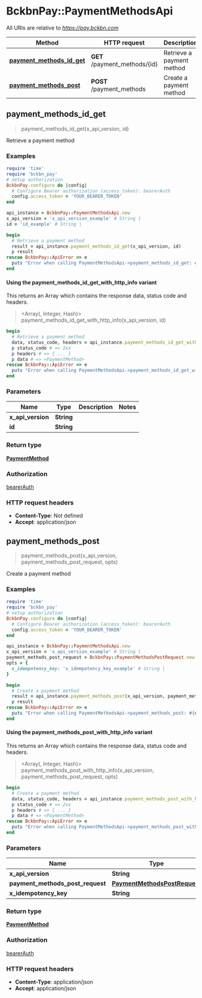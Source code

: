 # BckbnPay::PaymentMethodsApi

All URIs are relative to *https://pay.bckbn.com*

| Method | HTTP request | Description |
| ------ | ------------ | ----------- |
| [**payment_methods_id_get**](PaymentMethodsApi.md#payment_methods_id_get) | **GET** /payment_methods/{id} | Retrieve a payment method |
| [**payment_methods_post**](PaymentMethodsApi.md#payment_methods_post) | **POST** /payment_methods | Create a payment method |


## payment_methods_id_get

> <PaymentMethod> payment_methods_id_get(x_api_version, id)

Retrieve a payment method

### Examples

```ruby
require 'time'
require 'bckbn_pay'
# setup authorization
BckbnPay.configure do |config|
  # Configure Bearer authorization (access_token): bearerAuth
  config.access_token = 'YOUR_BEARER_TOKEN'
end

api_instance = BckbnPay::PaymentMethodsApi.new
x_api_version = 'x_api_version_example' # String | 
id = 'id_example' # String | 

begin
  # Retrieve a payment method
  result = api_instance.payment_methods_id_get(x_api_version, id)
  p result
rescue BckbnPay::ApiError => e
  puts "Error when calling PaymentMethodsApi->payment_methods_id_get: #{e}"
end
```

#### Using the payment_methods_id_get_with_http_info variant

This returns an Array which contains the response data, status code and headers.

> <Array(<PaymentMethod>, Integer, Hash)> payment_methods_id_get_with_http_info(x_api_version, id)

```ruby
begin
  # Retrieve a payment method
  data, status_code, headers = api_instance.payment_methods_id_get_with_http_info(x_api_version, id)
  p status_code # => 2xx
  p headers # => { ... }
  p data # => <PaymentMethod>
rescue BckbnPay::ApiError => e
  puts "Error when calling PaymentMethodsApi->payment_methods_id_get_with_http_info: #{e}"
end
```

### Parameters

| Name | Type | Description | Notes |
| ---- | ---- | ----------- | ----- |
| **x_api_version** | **String** |  |  |
| **id** | **String** |  |  |

### Return type

[**PaymentMethod**](PaymentMethod.md)

### Authorization

[bearerAuth](../README.md#bearerAuth)

### HTTP request headers

- **Content-Type**: Not defined
- **Accept**: application/json


## payment_methods_post

> <PaymentMethod> payment_methods_post(x_api_version, payment_methods_post_request, opts)

Create a payment method

### Examples

```ruby
require 'time'
require 'bckbn_pay'
# setup authorization
BckbnPay.configure do |config|
  # Configure Bearer authorization (access_token): bearerAuth
  config.access_token = 'YOUR_BEARER_TOKEN'
end

api_instance = BckbnPay::PaymentMethodsApi.new
x_api_version = 'x_api_version_example' # String | 
payment_methods_post_request = BckbnPay::PaymentMethodsPostRequest.new # PaymentMethodsPostRequest | 
opts = {
  x_idempotency_key: 'x_idempotency_key_example' # String | 
}

begin
  # Create a payment method
  result = api_instance.payment_methods_post(x_api_version, payment_methods_post_request, opts)
  p result
rescue BckbnPay::ApiError => e
  puts "Error when calling PaymentMethodsApi->payment_methods_post: #{e}"
end
```

#### Using the payment_methods_post_with_http_info variant

This returns an Array which contains the response data, status code and headers.

> <Array(<PaymentMethod>, Integer, Hash)> payment_methods_post_with_http_info(x_api_version, payment_methods_post_request, opts)

```ruby
begin
  # Create a payment method
  data, status_code, headers = api_instance.payment_methods_post_with_http_info(x_api_version, payment_methods_post_request, opts)
  p status_code # => 2xx
  p headers # => { ... }
  p data # => <PaymentMethod>
rescue BckbnPay::ApiError => e
  puts "Error when calling PaymentMethodsApi->payment_methods_post_with_http_info: #{e}"
end
```

### Parameters

| Name | Type | Description | Notes |
| ---- | ---- | ----------- | ----- |
| **x_api_version** | **String** |  |  |
| **payment_methods_post_request** | [**PaymentMethodsPostRequest**](PaymentMethodsPostRequest.md) |  |  |
| **x_idempotency_key** | **String** |  | [optional] |

### Return type

[**PaymentMethod**](PaymentMethod.md)

### Authorization

[bearerAuth](../README.md#bearerAuth)

### HTTP request headers

- **Content-Type**: application/json
- **Accept**: application/json

